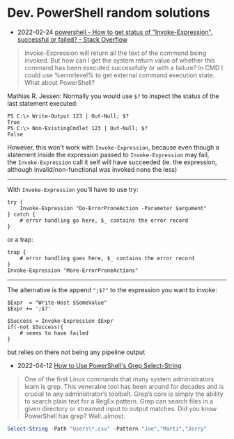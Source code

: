 # Dev. PowerShell random solutions

- 2022-02-24 [powershell - How to get status of "Invoke-Expression", successful or failed? - Stack Overflow](https://stackoverflow.com/questions/32348794/how-to-get-status-of-invoke-expression-successful-or-failed)
> Invoke-Expression will return all the text of the command being invoked.
> But how can I get the system return value of whether this command has been executed successfully or with a failure? In CMD I could use %errorlevel% to get external command execution state. What about PowerShell?

Mathias R. Jessen:
Normally you would use `$?` to inspect the status of the last statement executed:

```
PS C:\> Write-Output 123 | Out-Null; $?
True
PS C:\> Non-ExistingCmdlet 123 | Out-Null; $?
False

```

However, this won't work with `Invoke-Expression`, because even though a statement inside the expression passed to `Invoke-Expression` may fail, the `Invoke-Expression` call it self will have succeeded (ie. the expression, although invalid/non-functional was invoked none the less)

* * * * *

With `Invoke-Expression` you'll have to use try:

```
try {
    Invoke-Expression "Do-ErrorProneAction -Parameter $argument"
} catch {
    # error handling go here, $_ contains the error record
}

```

or a trap:

```
trap {
    # error handling goes here, $_ contains the error record
}
Invoke-Expression "More-ErrorProneActions"

```

* * * * *

The alternative is the append `";$?"` to the expression you want to invoke:

```
$Expr  = "Write-Host $SomeValue"
$Expr += ';$?'

$Success = Invoke-Expression $Expr
if(-not $Success){
    # seems to have failed
}

```
but relies on there not being any pipeline output

- 2022-04-12 [How to Use PowerShell's Grep Select-String](https://adamtheautomator.com/powershell-grep/)
> One of the first Linux commands that many system administrators learn is grep. This venerable tool has been around for decades and is crucial to any administrator’s toolbelt. Grep’s core is simply the ability to search plain text for a RegEx pattern. Grep can search files in a given directory or streamed input to output matches. Did you know PowerShell has grep? Well..almost.
```ps1
Select-String -Path "Users\*.csv" -Pattern "Joe","Marti","Jerry"
```

